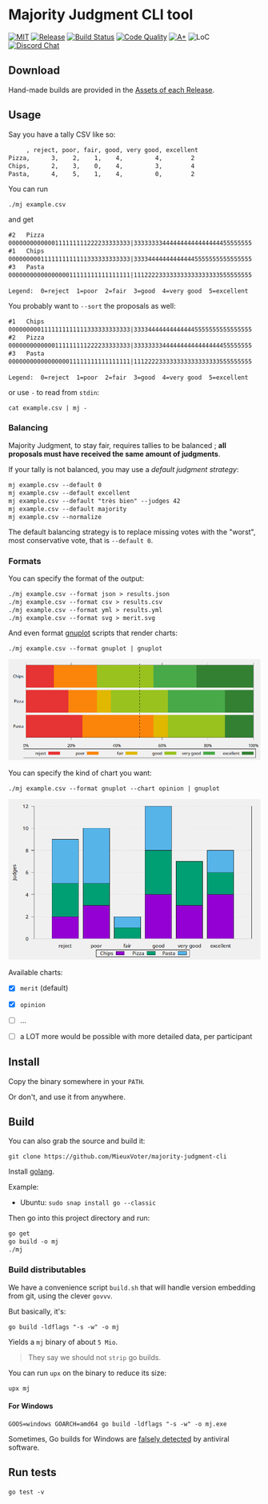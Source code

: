 # Majority Judgment CLI tool

[![MIT](https://img.shields.io/github/license/MieuxVoter/majority-judgment-cli?style=for-the-badge)](LICENSE)
[![Release](https://img.shields.io/github/v/release/MieuxVoter/majority-judgment-cli?include_prereleases&style=for-the-badge)](https://github.com/MieuxVoter/majority-judgment-cli/releases)
[![Build Status](https://img.shields.io/github/workflow/status/MieuxVoter/majority-judgment-cli/Go?style=for-the-badge)](https://github.com/MieuxVoter/majority-judgment-cli/actions/workflows/go.yml)
[![Code Quality](https://img.shields.io/codefactor/grade/github/MieuxVoter/majority-judgment-cli?style=for-the-badge)](https://www.codefactor.io/repository/github/mieuxvoter/majority-judgment-cli)
[![A+](https://img.shields.io/badge/go%20report-A+-brightgreen.svg?style=for-the-badge)](https://goreportcard.com/report/github.com/mieuxvoter/majority-judgment-cli)
![LoC](https://img.shields.io/tokei/lines/github/MieuxVoter/majority-judgment-cli?style=for-the-badge)
[![Discord Chat](https://img.shields.io/discord/705322981102190593.svg?style=for-the-badge)](https://discord.gg/rAAQG9S)


## Download

Hand-made builds are provided in the [Assets of each Release](https://github.com/MieuxVoter/majority-judgment-cli/releases).


## Usage

Say you have a tally CSV like so:

	     , reject, poor, fair, good, very good, excellent
	Pizza,      3,    2,    1,    4,         4,        2
	Chips,      2,    3,    0,    4,         3,        4
	Pasta,      4,    5,    1,    4,         0,        2

You can run

    ./mj example.csv

and get

    #2   Pizza 0000000000000111111111222233333333|333333334444444444444444455555555
    #1   Chips 0000000001111111111111333333333333|333344444444444445555555555555555
    #3   Pasta 0000000000000000011111111111111111|111222233333333333333333555555555
    
    Legend:  0=reject  1=poor  2=fair  3=good  4=very good  5=excellent


You probably want to `--sort` the proposals as well:

    #1   Chips 0000000001111111111111333333333333|333344444444444445555555555555555
    #2   Pizza 0000000000000111111111222233333333|333333334444444444444444455555555
    #3   Pasta 0000000000000000011111111111111111|111222233333333333333333555555555
    
    Legend:  0=reject  1=poor  2=fair  3=good  4=very good  5=excellent

or use `-` to read from `stdin`:

    cat example.csv | mj -


### Balancing

Majority Judgment, to stay fair, requires tallies to be balanced ; **all proposals must have received the same amount of judgments**.

If your tally is not balanced, you may use a _default judgment strategy_:

    mj example.csv --default 0
    mj example.csv --default excellent
    mj example.csv --default "très bien" --judges 42
    mj example.csv --default majority
    mj example.csv --normalize

The default balancing strategy is to replace missing votes with the "worst", most conservative vote, that is `--default 0`.

### Formats

You can specify the format of the output:

    ./mj example.csv --format json > results.json
    ./mj example.csv --format csv > results.csv
    ./mj example.csv --format yml > results.yml
    ./mj example.csv --format svg > merit.svg

And even format [gnuplot](http://www.gnuplot.info/) scripts that render charts:

    ./mj example.csv --format gnuplot | gnuplot

![Linear merit profiles okf the proposals of a poll](example/screenshot_merit.png)

You can specify the kind of chart you want:

    ./mj example.csv --format gnuplot --chart opinion | gnuplot

![Opinion chart, the cumulative amounts of judgments per grade](example/screenshot_opinion.png)

Available charts:
- [x] `merit` (default)
- [x] `opinion`
- [ ] …
- [ ] a LOT more would be possible with more detailed data, per participant


## Install

Copy the binary somewhere in your `PATH`.

Or don't, and use it from anywhere.


## Build

You can also grab the source and build it:

    git clone https://github.com/MieuxVoter/majority-judgment-cli

Install [golang](https://golang.org/doc/install).

Example:
- Ubuntu: `sudo snap install go --classic`

Then go into this project directory and run:

    go get
    go build -o mj
    ./mj


### Build distributables

We have a convenience script `build.sh` that will handle version embedding from git,
using the clever `govvv`.

But basically, it's:

    go build -ldflags "-s -w" -o mj

Yields a `mj` binary of about `5 Mio`.

> They say we should not `strip` go builds.

You can run `upx` on the binary to reduce its size:

    upx mj


#### For Windows

    GOOS=windows GOARCH=amd64 go build -ldflags "-s -w" -o mj.exe

Sometimes, Go builds for Windows are [falsely detected](https://golang.org/doc/faq#virus) by antiviral software.


## Run tests

    go test -v
